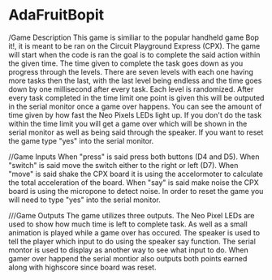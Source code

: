 # AdaFruitBopit

/Game Description
This game is similiar to the popular handheld game Bop it!, it is meant to be ran on the Circuit Playground Express (CPX). The game will start when the code is ran the goal is to complete the said action within the given time. The time given to complete the task goes down as you progress through the levels. There are seven levels with each one having more tasks then the last, with the last level being endless and the time goes down by one millisecond after every task. Each level is randomized. After every task completed in the time limit one point is given this will be outputed in the serial monitor once a game over happens. You can see the amount of time given by how fast the Neo Pixels LEDs light up. If you don't do the task within the time limit you will get a game over which will be shown in the serial monitor as well as being said through the speaker. If you want to reset the game type "yes" into the serial monitor. 


//Game Inputs
When "press" is said press both buttons (D4 and D5).
When "switch" is said move the switch either to the right or left (D7).
When "move" is said shake the CPX board it is using the accelormoter to calculate the total acceleration of the board.
When "say" is said make noise the CPX board is using the micropone to detect noise.
In order to reset the game you will need to type "yes" into the serial monitor. 


///Game Outputs
The game utilizes three outputs.
The Neo Pixel LEDs are used to show how much time is left to complete task. As well as a small animation is played while a game over has occured. 
The speaker is used to tell the player which input to do using the speaker say function. 
The serial montor is used to display as another way to see what input to do. When gamer over happend the serial montior also outputs both points earned along with highscore since board was reset. 
